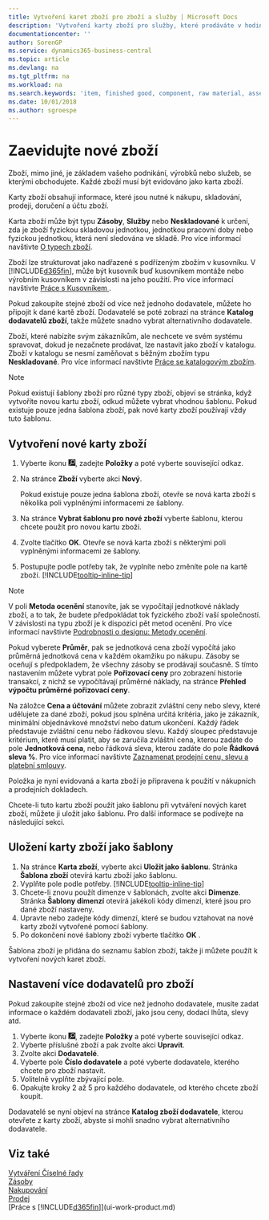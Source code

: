 ```yaml
---
title: Vytvoření karet zboží pro zboží a služby | Microsoft Docs
description: 'Vytvoření karty zboží pro služby, které prodáváte v hodinách a pro fyzické produkty, jako je zboží, hotové výrobky, komponenty nebo suroviny, které prodáváte ze svých zásob.'
documentationcenter: ''
author: SorenGP
ms.service: dynamics365-business-central
ms.topic: article
ms.devlang: na
ms.tgt_pltfrm: na
ms.workload: na
ms.search.keywords: 'item, finished good, component, raw material, assembly item'
ms.date: 10/01/2018
ms.author: sgroespe
---
```

# <a name="register-new-items"></a>Zaevidujte nové zboží
Zboží, mimo jiné, je základem vašeho podnikání, výrobků nebo služeb, se kterými obchodujete. Každé zboží musí být evidováno jako karta zboží.

Karty zboží obsahují informace, které jsou nutné k nákupu, skladování, prodeji, doručení a účtu zboží.

Karta zboží může být typu **Zásoby**, **Služby** nebo **Neskladované** k určení, zda je zboží fyzickou skladovou jednotkou, jednotkou pracovní doby nebo fyzickou jednotkou, která není sledována ve skladě. Pro více informací navštivte [O typech zboží](inventory-about-item-types.md).

Zboží lze strukturovat jako nadřazené s podřízeným zbožím v kusovníku. V [!INCLUDE[d365fin](includes/d365fin_md.md)], může být kusovník buď kusovníkem montáže nebo výrobním kusovníkem v závislosti na jeho použití. Pro více informací navštivte [Práce s Kusovníkem ](inventory-how-work-BOMs.md).

Pokud zakoupíte stejné zboží od více než jednoho dodavatele, můžete ho připojit k dané kartě zboží. Dodavatelé se poté zobrazí na stránce **Katalog dodavatelů zboží**, takže můžete snadno vybrat alternativního dodavatele.

Zboží, které nabízíte svým zákazníkům, ale nechcete ve svém systému spravovat, dokud je nezačnete prodávat, lze nastavit jako zboží v katalogu. Zboží v katalogu se nesmí zaměňovat s běžným zbožím typu **Neskladované**. Pro více informací navštivte [Práce se katalogovým zbožím](inventory-how-work-nonstock-items.md).  

> [!NOTE]  
> Pokud existují šablony zboží pro různé typy zboží, objeví se stránka, když vytvoříte novou kartu zboží, odkud můžete vybrat vhodnou šablonu. Pokud existuje pouze jedna šablona zboží, pak nové karty zboží používají vždy tuto šablonu.

## <a name="to-create-a-new-item-card"></a>Vytvoření nové karty zboží
1. Vyberte ikonu ![Žárovky, která otevře funkci Řekněte mi](media/ui-search/search_small.png "Řekněte mi, co chcete dělat"), zadejte **Položky** a poté vyberte související odkaz.  
2. Na stránce **Zboží** vyberte akci **Nový**.

    Pokud existuje pouze jedna šablona zboží, otevře se nová karta zboží s několika poli vyplněnými informacemi ze šablony.
3. Na stránce **Vybrat šablonu pro nové zboží** vyberte šablonu, kterou chcete použít pro novou kartu zboží.
4. Zvolte tlačítko **OK**. Otevře se nová karta zboží s některými poli vyplněnými informacemi ze šablony.
5. Postupujte podle potřeby tak, že vyplníte nebo změníte pole na kartě zboží. [!INCLUDE[tooltip-inline-tip](includes/tooltip-inline-tip_md.md)]

> [!NOTE]
> V poli **Metoda ocenění** stanovíte, jak se vypočítají jednotkové náklady zboží, a to tak, že budete předpokládat tok fyzického zboží vaší společností. V závislosti na typu zboží je k dispozici pět metod ocenění. Pro více informací navštivte [Podrobnosti o designu: Metody ocenění](design-details-costing-methods.md).
>
> Pokud vyberete **Průměr**, pak se jednotková cena zboží vypočítá jako průměrná jednotková cena v každém okamžiku po nákupu. Zásoby se oceňují s předpokladem, že všechny zásoby se prodávají současně. S tímto nastavením můžete vybrat pole **Pořizovací ceny** pro zobrazení historie transakcí, z nichž se vypočítávají průměrné náklady, na stránce **Přehled výpočtu průměrné  pořizovací ceny**.

Na záložce **Cena a účtování** můžete zobrazit zvláštní ceny nebo slevy, které udělujete za dané zboží, pokud jsou splněna určitá kritéria, jako je zákazník, minimální objednávkové množství nebo datum ukončení. Každý řádek představuje zvláštní cenu nebo řádkovou slevu. Každý sloupec představuje kritérium, které musí platit, aby se zaručila zvláštní cena, kterou zadáte do pole **Jednotková cena**, nebo řádková sleva, kterou zadáte do pole **Řádková sleva %**. Pro více informací navštivte [Zaznamenat prodejní cenu, slevu a platební smlouvy](sales-how-record-sales-price-discount-payment-agreements.md).

Položka je nyní evidovaná a karta zboží je připravena k použití v nákupních a prodejních dokladech.

Chcete-li tuto kartu zboží použít jako šablonu při vytváření nových karet zboží, můžete ji uložit jako šablonu. Pro další informace se podívejte na následující sekci.

## <a name="to-save-the-item-card-as-a-template"></a>Uložení karty zboží jako šablony
1. Na stránce **Karta zboží**, vyberte akci **Uložit jako šablonu**. Stránka **Šablona zboží** otevírá kartu zboží jako šablonu.
2. Vyplňte pole podle potřeby. [!INCLUDE[tooltip-inline-tip](includes/tooltip-inline-tip_md.md)]
3. Chcete-li znovu použít dimenze v šablonách, zvolte akci **Dimenze**. Stránka **Šablony dimenzí** otevírá jakékoli kódy dimenzí, které jsou pro dané zboží nastaveny.
4. Upravte nebo zadejte kódy dimenzí, které se budou vztahovat na nové karty zboží vytvořené pomocí šablony.
5. Po dokončení nové šablony zboží vyberte tlačítko **OK** .

Šablona zboží je přidána do seznamu šablon zboží, takže ji můžete použít k vytvoření nových karet zboží.

## <a name="to-set-up-multiple-vendors-for-an-item"></a>Nastavení více dodavatelů pro zboží  
Pokud zakoupíte stejné zboží od více než jednoho dodavatele, musíte zadat informace o každém dodavateli zboží, jako jsou ceny, dodací lhůta, slevy atd.  

1.  Vyberte ikonu ![Žárovky, která otevře funkci Řekněte mi](media/ui-search/search_small.png "Řekněte mi, co chcete dělat"), zadejte **Položky** a poté vyberte související odkaz.  
2.  Vyberte příslušné zboží a pak zvolte akci **Upravit**.  
3.  Zvolte akci **Dodavatelé**.  
4.  Vyberte pole **Číslo dodavatele** a poté vyberte dodavatele, kterého chcete pro zboží nastavit.  
5.  Volitelně vyplňte zbývající pole.  
6.  Opakujte kroky 2 až 5 pro každého dodavatele, od kterého chcete zboží koupit.

Dodavatelé se nyní objeví na stránce **Katalog zboží dodavatele**, kterou otevřete z karty zboží, abyste si mohli snadno vybrat alternativního dodavatele.

## <a name="see-also"></a>Viz také
[Vytváření Číselné řady](ui-create-number-series.md)  
[Zásoby](inventory-manage-inventory.md)  
[Nakupování](purchasing-manage-purchasing.md)  
[Prodej](sales-manage-sales.md)  
[Práce s [!INCLUDE[d365fin](includes/d365fin_md.md)]](ui-work-product.md)
